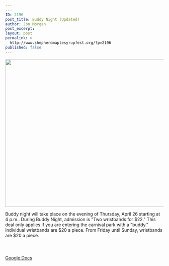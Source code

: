 ```yaml
---
---
ID: 2196
post_title: Buddy Night (Updated)
author: Jon Morgan
post_excerpt:
layout: post
permalink: >
  http://www.shepherdmaplesyrupfest.org/?p=2196
published: false
---
```

<img title="" src="http://www.shepherdmaplesyrupfest.org/wp-content/uploads/2018/04/null-4.jpeg" alt="" width="624" height="468" />

Buddy night will take place on the evening of Thursday, April 26 starting at 4 p.m.. During Buddy Night, admission is "Two wristbands for $22." This deal only applies if you are entering the carnival park with a "buddy." Individual wristbands are $20 a piece. From Friday until Sunday, wristbands are $20 a piece.

&nbsp;

###

<a href="https://docs.google.com/document/d/1Hpng13TJQP2-m1XT21W2Y2zNF_OeOLH-2uzRNVk6XAs/edit?usp=sharing">Google Docs</a>
